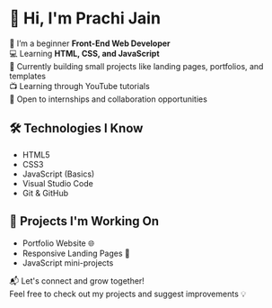 # 👋 Hi, I'm Prachi Jain

🌱 I’m a beginner **Front-End Web Developer**  
💻 Learning **HTML, CSS, and JavaScript**  
🎯 Currently building small projects like landing pages, portfolios, and templates  
📺 Learning through YouTube tutorials  
📌 Open to internships and collaboration opportunities

## 🛠️ Technologies I Know
- HTML5
- CSS3
- JavaScript (Basics)
- Visual Studio Code
- Git & GitHub

## 🚀 Projects I'm Working On
- Portfolio Website 🌐
- Responsive Landing Pages 📱
- JavaScript mini-projects 

📬 Let's connect and grow together!  
Feel free to check out my projects and suggest improvements 💡
